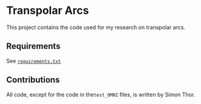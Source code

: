 # Transpolar Arcs
This project contains the code used for my research on transpolar arcs.

## Requirements
See [`requirements.txt`](requirements.txt)

## Contributions
All code, except for the code in the`test_OMNI` files, is written by Simon Thor. 